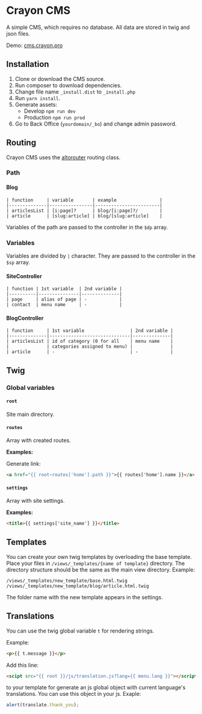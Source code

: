 # Crayon CMS
A simple CMS, which requires no database. All data are stored in twig and json files.

Demo: [cms.crayon.pro](http://cms.crayon.pro)

## Installation
1. Clone or download the CMS source.
2. Run composer to download dependencies.
3. Change file name `_install.dist` to `_install.php`
4. Run `yarn install`.
5. Generate assets:
   * Develop `npm run dev`
   * Production `npm run prod`
6. Go to Back Office (`yourdomain/_bo`) and change admin password.

## Routing
Crayon CMS uses the [altorouter](http://altorouter.com/) routing class.
### Path
#### Blog
```
| function     | variable       | example                |
|--------------|----------------|------------------------|
| articlesList | [i:page]?      | blog/[i:page]?/        |
| article      | [slug:article] | blog/[slug:article]    |
```
Variables of the path are passed to the controller in the `$dp` array.
### Variables
Variables are divided by `|` character. They are passed to the controller in the `$sp` array.
#### SiteController
```
| function | 1st variable  | 2nd variable |
|----------|---------------|--------------|
| page     | alias of page | -            |
| contact  | menu name     | -            |
```
#### BlogController
```
| function     | 1st variable                 | 2nd variable |
|--------------|------------------------------|--------------|
| articlesList | id of category (0 for all    | menu name    |
|              | categories assigned to menu) |              |
| article      | -                            | -            |
```
## Twig
### Global variables
#### `root`
Site main directory.
#### `routes`
Array with created routes.

**Examples:**

Generate link: 
```html
<a href="{{ root~routes['home'].path }}">{{ routes['home'].name }}</a>
```
#### `settings`
Array with site settings.

**Examples:**

```html
<title>{{ settings['site_name'] }}</title>
```
## Templates
You can create your own twig templates by overloading the base template.
Place your files in `/views/_templates/{name of template}` directory.
The directory structure should be the same as the main view directory.
Example:
```
/views/_templates/new_template/base.html.twig
/views/_templates/new_template/blog/article.html.twig
```
The folder name with the new template appears in the settings.

## Translations
You can use the twig global variable `t` for rendering strings.

Example:
```html
<p>{{ t.message }}</p>
```
Add this line:
```html
<scipt src="{{ root }}/js/translation.js?lang={{ menu.lang }}"></script>
```
to your template for generate an js global object with current language's translations.
You can use this object in your js.
Exaple:
```js
alert(translate.thank_you);
```

